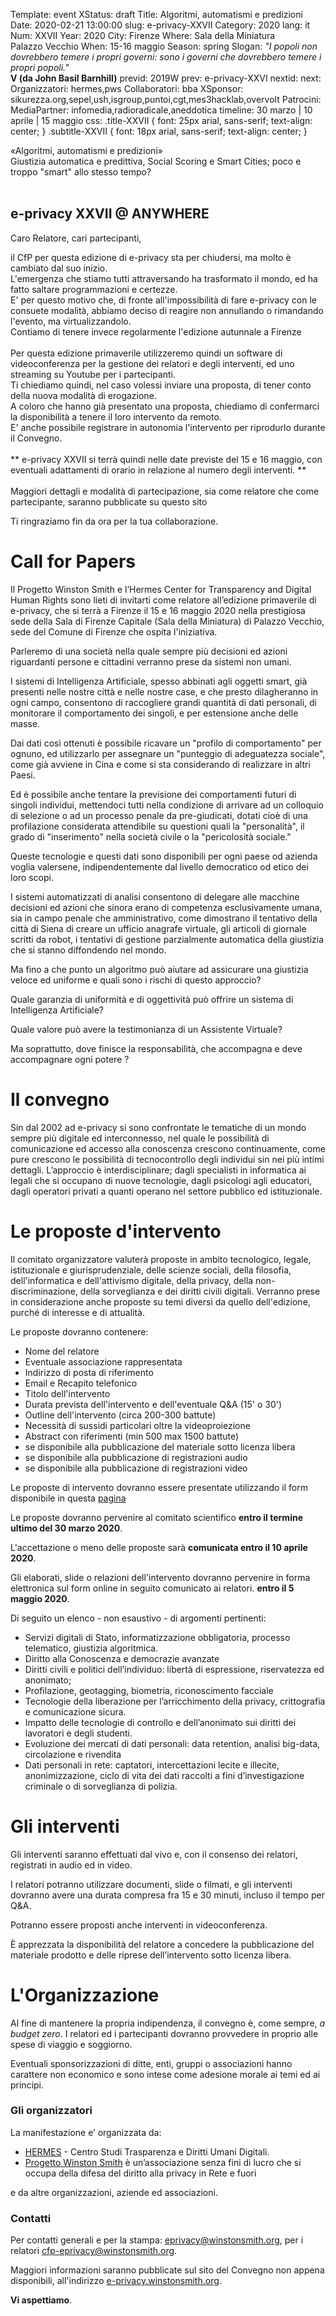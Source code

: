 Template: event
XStatus: draft
Title: Algoritmi, automatismi e predizioni
Date: 2020-02-21 13:00:00
slug: e-privacy-XXVII
Category: 2020
lang: it
Num: XXVII
Year: 2020
City: Firenze
Where: Sala della Miniatura<br/>Palazzo Vecchio
When: 15-16 maggio
Season: spring
Slogan: <i>"I popoli non dovrebbero temere i propri governi: sono i governi che dovrebbero temere i propri popoli."</i><br/><b>V (da John Basil Barnhill)</b>
previd: 2019W
prev: e-privacy-XXVI
nextid: 
next:
Organizzatori: hermes,pws
Collaboratori: bba
XSponsor: sikurezza.org,sepel,ush,isgroup,puntoi,cgt,mes3hacklab,overvolt
Patrocini:
MediaPartner: infomedia,radioradicale,aneddotica
timeline: 30 marzo | 10 aprile | 15 maggio
css: .title-XXVII { font: 25px arial, sans-serif; text-align: center; }   .subtitle-XXVII { font: 18px arial, sans-serif; text-align: center; }

<div class="title-XXVII">«Algoritmi, automatismi e predizioni»</div>
<div class="subtitle-XXVII">Giustizia automatica e predittiva, Social Scoring e Smart Cities; poco e troppo "smart" allo stesso tempo?</div>
<br/>

## e-privacy XXVII @ ANYWHERE


Caro Relatore, cari partecipanti,

il CfP per questa edizione di e-privacy sta per chiudersi, ma molto
 è cambiato dal suo inizio.
<br>
L'emergenza che stiamo tutti attraversando ha trasformato il mondo,
 ed ha fatto saltare programmazioni e certezze.
<br>
E' per questo motivo che, di fronte all'impossibilità di fare
 e-privacy con le consuete modalità, abbiamo deciso di 
 reagire non annullando o rimandando l'evento, ma virtualizzandolo.
<br>
Contiamo di tenere invece regolarmente l'edizione autunnale a Firenze
<br><br>
Per questa edizione primaverile utilizzeremo quindi un software di
 videoconferenza per la gestione dei relatori e degli interventi,
 ed uno streaming su Youtube per i partecipanti. 
<br>
Ti chiediamo quindi, nel caso volessi inviare una proposta, di
 tener conto della nuova modalità di erogazione.
<br>
A coloro che hanno già presentato una proposta, chiediamo di
 confermarci la disponibilità a tenere il loro intervento
 da remoto.
<br>
E' anche possibile registrare in autonomia l'intervento per
 riprodurlo durante il Convegno.
<br><br>
** e-privacy XXVII si terrà quindi nelle date previste del 15 e 16
 maggio, con eventuali adattamenti di orario in relazione al numero
 degli interventi. **
<br><br>
Maggiori dettagli e modalità di partecipazione, sia come relatore
 che come partecipante, saranno pubblicate su questo sito

Ti ringraziamo fin da ora per la tua collaborazione.

# Call for Papers

Il Progetto Winston Smith e l’Hermes Center for Transparency and
Digital Human Rights sono lieti di invitarti come relatore
all’edizione primaverile di e-privacy, che si terrà a Firenze il 15 e
16 maggio 2020 nella prestigiosa sede della Sala di Firenze Capitale
(Sala della Miniatura) di Palazzo Vecchio, sede del Comune di Firenze
che ospita l'iniziativa.

Parleremo di una società nella quale sempre più decisioni ed azioni
riguardanti persone e cittadini verranno prese da sistemi non umani.

I sistemi di Intelligenza Artificiale, spesso abbinati agli oggetti
smart, già presenti nelle nostre città e nelle nostre case, e che
presto dilagheranno in ogni campo, consentono di raccogliere grandi
quantità di dati personali, di monitorare il comportamento dei
singoli, e per estensione anche delle masse.

Dai dati così ottenuti è possibile ricavare un "profilo di
comportamento" per ognuno, ed utilizzarlo per assegnare un "punteggio
di adeguatezza sociale", come già avviene in Cina e come si sta
considerando di realizzare in altri Paesi.

Ed è possibile anche tentare la previsione dei comportamenti futuri di
singoli individui, mettendoci tutti nella condizione di arrivare ad un
colloquio di selezione o ad un processo penale da pre-giudicati,
dotati cioè di una profilazione considerata attendibile su questioni
quali la "personalità", il grado di "inserimento" nella società civile
o la "pericolosità sociale."

Queste tecnologie e questi dati sono disponibili per ogni paese od
azienda voglia valersene, indipendentemente dal livello democratico od
etico dei loro scopi.

I sistemi automatizzati di analisi consentono di delegare alle
macchine decisioni ed azioni che sinora erano di competenza
esclusivamente umana, sia in campo penale che amministrativo, come
dimostrano il tentativo della città di Siena di creare un ufficio
anagrafe virtuale, gli articoli di giornale scritti da robot, i
tentativi di gestione parzialmente automatica della giustizia che si
stanno diffondendo nel mondo.

Ma fino a che punto un algoritmo può aiutare ad assicurare una
giustizia veloce ed uniforme e quali sono i rischi di questo
approccio?

Quale garanzia di uniformità e di oggettività può offrire un sistema
di Intelligenza Artificiale?

Quale valore può avere la testimonianza di un Assistente Virtuale?

Ma soprattutto, dove finisce la responsabilità, che accompagna e deve
accompagnare ogni potere ?


# Il convegno

Sin dal 2002 ad e-privacy si sono confrontate le tematiche di un mondo
sempre più digitale ed interconnesso, nel quale le possibilità di
comunicazione ed accesso alla conoscenza crescono continuamente, come
pure crescono le possibilità di tecnocontrollo degli individui sin nei
più intimi dettagli.
L’approccio è interdisciplinare; dagli
specialisti in informatica ai legali che si occupano di nuove
tecnologie, dagli psicologi agli educatori, dagli operatori privati a
quanti operano nel settore pubblico ed istituzionale.


# Le proposte d'intervento

Il comitato organizzatore valuterà proposte in ambito tecnologico,
legale, istituzionale e giurisprudenziale, delle scienze sociali,
della filosofia, dell'informatica e dell'attivismo digitale, della
privacy, della non-discriminazione, della sorveglianza e dei
diritti civili digitali.
Verranno prese in considerazione anche proposte su temi diversi da
quello dell'edizione, purché di interesse e di attualità.

Le proposte dovranno contenere:

- Nome del relatore
- Eventuale associazione rappresentata
- Indirizzo di posta di riferimento
- Email e Recapito telefonico
- Titolo dell'intervento
- Durata prevista dell'intervento e dell'eventuale Q&A (15' o 30')
- Outline dell'intervento (circa 200-300 battute)
- Necessità di sussidi particolari oltre la videoproiezione
- Abstract con riferimenti (min 500 max 1500 battute)
- se disponibile alla pubblicazione del materiale sotto licenza libera
- se disponibile alla pubblicazione di registrazioni audio
- se disponibile alla pubblicazione di registrazioni video

Le proposte di intervento dovranno essere presentate utilizzando il
form disponibile in questa  [pagina](http://e-privacy.winstonsmith.org/e-privacy-XXVII-proposta.html)

Le proposte dovranno pervenire al comitato scientifico __entro il
termine ultimo del 30 marzo 2020__.

L'accettazione o meno delle proposte sarà **comunicata entro il 10 aprile 2020**.

Gli elaborati, slide o relazioni dell'intervento dovranno pervenire in
forma elettronica sul form online in seguito comunicato ai relatori.
**entro il 5 maggio 2020**.

Di seguito un elenco - non esaustivo - di argomenti pertinenti:

- Servizi digitali di Stato, informatizzazione obbligatoria, processo telematico, giustizia algoritmica.
- Diritto alla Conoscenza e democrazie avanzate
- Diritti civili e politici dell’individuo: libertà di espressione, riservatezza ed anonimato;
- Profilazione, geotagging, biometria, riconoscimento facciale
- Tecnologie della liberazione per l’arricchimento della privacy, crittografia e comunicazione sicura.
- Impatto delle tecnologie di controllo e dell’anonimato sui diritti dei lavoratori e degli studenti.
- Evoluzione dei mercati di dati personali: data retention, analisi big-data, circolazione e rivendita
- Dati personali in rete: captatori, intercettazioni lecite e illecite, anonimizzazione, ciclo di vita dei dati raccolti a fini d’investigazione criminale o di sorveglianza di polizia.

# Gli interventi

Gli interventi saranno effettuati dal vivo e, con il consenso dei
 relatori, registrati in audio ed in video.

I relatori potranno utilizzare documenti, slide o filmati, e gli interventi
dovranno avere una durata compresa fra 15 e 30 minuti, incluso il tempo per
Q&A.

Potranno essere proposti anche interventi in videoconferenza.

È apprezzata la disponibilità del relatore a concedere la pubblicazione del
materiale prodotto e delle riprese dell’intervento sotto licenza libera.

# L'Organizzazione

Al fine di mantenere la propria indipendenza, il convegno è, come
sempre, _a budget zero_.  I relatori ed i partecipanti dovranno
provvedere in proprio alle spese di viaggio e soggiorno.

Eventuali sponsorizzazioni di ditte, enti, gruppi o associazioni hanno
carattere non economico e sono intese come adesione morale ai temi ed
ai principi.

<!--
### Sede di e-privacy 2020 spring edition

La sede di e-privacy 2020 spring edition sarà la
 [Sala conferenze "Luigi Ciminiera"](https://www.polito.it/ateneo/sedi/index.php?bl_id=TO_CIT11&fl_id=XP05&rm_id=021&lang=it)
 - Sede Centrale - Cittadella Politecnica.

![La foto ]( http://web.jus.unipi.it/wp-content/uploads/2014/04/polo_piagge.jpg)
-->

### Gli organizzatori

La manifestazione e’ organizzata da:

 - [HERMES](http://logioshermes.org/) \- Centro Studi Trasparenza e Diritti Umani Digitali.
 - [Progetto Winston Smith](http://pws.winstonsmith.org/) è un’associazione senza fini di lucro che si occupa della difesa del diritto alla privacy in Rete e fuori

e da altre organizzazioni, aziende ed associazioni.


### Contatti

Per contatti generali e per la
stampa: [eprivacy@winstonsmith.org](mailto:eprivacy@winstonsmith.org),
per i relatori
[cfp-eprivacy@winstonsmith.org](mailto:cfp-eprivacy@winstonsmith.org).

Maggiori informazioni saranno pubblicate sul sito del Convegno non appena
disponibili, all'indirizzo [e-privacy.winstonsmith.org](http://e-privacy.winstonsmith.org).

**Vi aspettiamo**.
